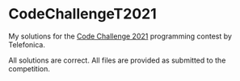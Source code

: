 # CodeChallengeT2021

My solutions for the [Code Challenge 2021](https://oicampus.telefonica.com/en/project/code-challenge) programming contest by Telefonica.

All solutions are correct. All files are provided as submitted to the competition.
